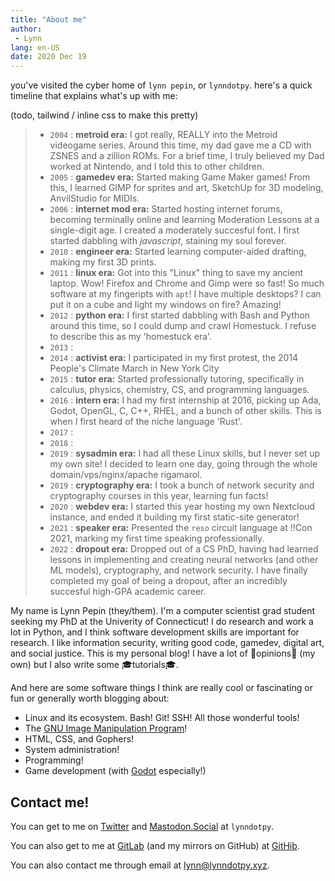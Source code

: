 ```yaml
---
title: "About me"
author:
 - Lynn
lang: en-US
date: 2020 Dec 19
---
```



you've visited the cyber home of `lynn pepin`, or `lynndotpy`. here's a quick timeline that explains what's up with me:

(todo, tailwind / inline css to make this pretty)


> - `2004` : **metroid era:** I got really, REALLY into the Metroid videogame series. Around this time, my dad gave me a CD with ZSNES and a zillion ROMs. For a brief time, I truly believed my Dad worked at Nintendo, and I told this to other children.
> - `2005` : **gamedev era:** Started making Game Maker games! From this, I learned GIMP for sprites and art, SketchUp for 3D modeling, AnvilStudio for MIDIs. 
> - `2006` : **internet mod era:** Started hosting internet forums, becoming terminally online and learning Moderation Lessons at a single-digit age. I created a moderately succesful font. I first started dabbling with *javascript*, staining my soul forever.
> - `2010` : **engineer era:** Started learning computer-aided drafting, making my first 3D prints.
> - `2011` : **linux era:** Got into this "Linux" thing to save my ancient laptop. Wow! Firefox and Chrome and Gimp were so fast! So much software at my fingeripts with `apt`! I have multiple desktops? I can put it on a cube and light my windows on fire? Amazing!
> - `2012` : **python era:** I first started dabbling with Bash and Python around this time, so I could dump and crawl Homestuck. I refuse to describe this as my 'homestuck era'.
> - `2013` : 
> - `2014` : **activist era:** I participated in my first protest, the 2014 People's Climate March in New York City
> - `2015` : **tutor era:** Started professionally tutoring, specifically in calculus, physics, chemistry, CS, and programming languages.
> - `2016` : **intern era:** I had my first internship at 2016, picking up Ada, Godot, OpenGL, C, C++, RHEL, and a bunch of other skills. This is when I first heard of the niche language 'Rust'.
> - `2017` : 
> - `2018` : 
> - `2019` : **sysadmin era:** I had all these Linux skills, but I never set up my own site! I decided to learn one day, going through the whole domain/vps/nginx/apache rigamarol. 
> - `2019` : **cryptography era:** I took a bunch of network security and cryptography courses in this year, learning fun facts!
> - `2020` : **webdev era:** I started this year hosting my own Nextcloud instance, and ended it building my first static-site generator!
> - `2021` : **speaker era:** Presented the `reso` circuit language at !!Con 2021, marking my first time speaking professionally.
> - `2022` : **dropout era:** Dropped out of a CS PhD, having had learned lessons in implementing and creating neural networks (and other ML models), cryptography, and network security. I have finally completed my goal of being a dropout, after an incredibly succesful high-GPA academic career.



My name is Lynn Pepin (they/them). I'm a computer scientist grad student seeking my PhD at the Univerity of Connecticut! I do research and work a lot in Python, and I think software development skills are important for research. I like information security, writing good code, gamedev, digital art, and social justice. This is my personal blog! I have a lot of 😬opinions😬 (my own) but I also write some 🎓tutorials🎓.

And here are some software things I think are really cool or fascinating or fun or generally worth blogging about:

* Linux and its ecosystem. Bash! Git! SSH! All those wonderful tools!
* The [GNU Image Manipulation Program](https://www.gimp.org/)!
* HTML, CSS, and Gophers!
* System administration!
* Programming!
* Game development (with [Godot](https://godotengine.org/) especially!)

## Contact me!

You can get to me on [Twitter](https://twitter.com/lynndotpy) and [Mastodon.Social](https://mastodon.social/web/accounts/1086597#) at `lynndotpy`.

You can also get to me at [GitLab](https://gitlab.com/lynnpepin) (and my mirrors on GitHub) at [GitHib](https://github.com/lynnpepin).

You can also contact me through email at [&#108;&#121;&#110;&#110;&#064;&#108;&#121;&#110;&#110;&#100;&#111;&#116;&#112;&#121;&#046;&#120;&#121;&#122;](mailto:&#108;&#121;&#110;&#110;&#064;&#108;&#121;&#110;&#110;&#100;&#111;&#116;&#112;&#121;&#046;&#120;&#121;&#122;).

